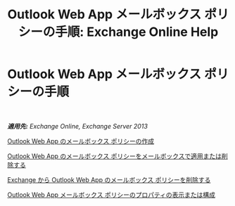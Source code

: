 ﻿---
title: 'Outlook Web App メールボックス ポリシーの手順: Exchange Online Help'
TOCTitle: Outlook Web App メールボックス ポリシーの手順
ms:assetid: 2f9fc960-6d0b-472a-a81a-6d8b629b4d5d
ms:mtpsurl: https://technet.microsoft.com/ja-jp/library/JJ674295(v=EXCHG.150)
ms:contentKeyID: 49896190
ms.date: 05/22/2018
mtps_version: v=EXCHG.150
ms.translationtype: HT
---

# Outlook Web App メールボックス ポリシーの手順

 

_**適用先:** Exchange Online, Exchange Server 2013_

[Outlook Web App のメールボックス ポリシーの作成](create-an-outlook-web-app-mailbox-policy-exchange-2013-help.md)

[Outlook Web App のメールボックス ポリシーをメールボックスで適用または削除する](apply-or-remove-an-outlook-web-app-mailbox-policy-on-a-mailbox-exchange-2013-help.md)

[Exchange から Outlook Web App のメールボックス ポリシーを削除する](remove-an-outlook-web-app-mailbox-policy-from-exchange-exchange-2013-help.md)

[Outlook Web App メールボックス ポリシーのプロパティの表示または構成](view-or-configure-outlook-web-app-mailbox-policy-properties-exchange-2013-help.md)


